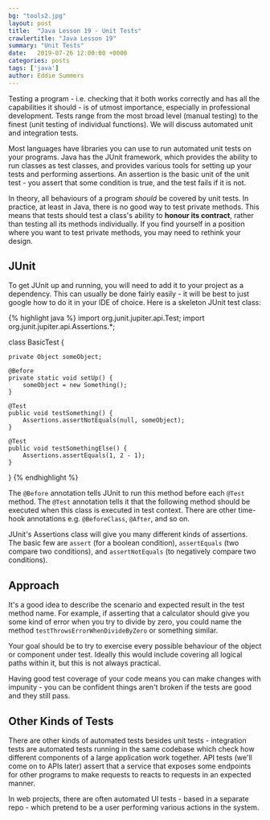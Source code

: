 ```yaml
---
bg: "tools2.jpg"
layout: post
title:  "Java Lesson 19 - Unit Tests"
crawlertitle: "Java Lesson 19"
summary: "Unit Tests"
date:   2019-07-26 12:00:00 +0000
categories: posts
tags: ['java']
author: Eddie Summers
---
```


Testing a program - i.e. checking that it both works correctly and has all the capabilities it should - is of utmost importance, especially in professional development. Tests range from the most broad level (manual testing) to the finest (unit testing of individual functions). We will discuss automated unit and integration tests.

Most languages have libraries you can use to run automated unit tests on your programs. Java has the JUnit framework, which provides the ability to run classes as test classes, and provides various tools for setting up your tests and performing assertions. An assertion is the basic unit of the unit test - you assert that some condition is true, and the test fails if it is not.

In theory, all behaviours of a program *should* be covered by unit tests. In practice, at least in Java, there is no good way to test private methods. This means that tests should test a class's ability to **honour its contract**, rather than testing all its methods individually. If you find yourself in a position where you want to test private methods, you may need to rethink your design.

## JUnit

To get JUnit up and running, you will need to add it to your project as a dependency. This can usually be done fairly easily - it will be best to just google how to do it in your IDE of choice. Here is a skeleton JUnit test class:

{% highlight java %}
import org.junit.jupiter.api.Test;
import org.junit.jupiter.api.Assertions.*;

class BasicTest {

    private Object someObject;

    @Before
    private static void setUp() {
        someObject = new Something();
    }

    @Test
    public void testSomething() {
        Assertions.assertNotEquals(null, someObject);
    }

    @Test
    public void testSomethingElse() {
        Assertions.assertEquals(1, 2 - 1);
    }
}
{% endhighlight %}

The `@Before` annotation tells JUnit to run this method before each `@Test` method. The `@Test` annotation tells it that the following method should be executed when this class is executed in test context. There are other time-hook annotations e.g. `@BeforeClass`, `@After`, and so on.

JUnit's Assertions class will give you many different kinds of assertions. The basic few are `assert` (for a boolean condition), `assertEquals` (two compare two conditions), and `assertNotEquals` (to negatively compare two conditions).

## Approach

It's a good idea to describe the scenario and expected result in the test method name. For example, if asserting that a calculator should give you some kind of error when you try to divide by zero, you could name the method `testThrowsErrorWhenDivideByZero` or something similar.

Your goal should be to try to exercise every possible behaviour of the object or component under test. Ideally this would include covering all logical paths within it, but this is not always practical.

Having good test coverage of your code means you can make changes with impunity - you can be confident things aren't broken if the tests are good and they still pass.

## Other Kinds of Tests

There are other kinds of automated tests besides unit tests - integration tests are automated tests running in the same codebase which check how different components of a large application work together. API tests (we'll come on to APIs later) assert that a service that exposes some endpoints for other programs to make requests to reacts to requests in an expected manner.

In web projects, there are often automated UI tests - based in a separate repo - which pretend to be a user performing various actions in the system.